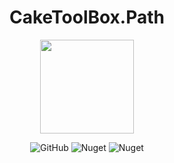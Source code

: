 <h1 align="center">CakeToolBox.Path</h1>
<p align="center">
  <img width="150px" src="https://res.cloudinary.com/evg-abramovitch/image/upload/v1584908793/CakeToolBox/cake-tool-box.png">
</p>

<p align="center">
  <img alt="GitHub" src="https://img.shields.io/github/license/evg4b/CakeToolBox">
  <img alt="Nuget" src="https://img.shields.io/nuget/dt/CakeToolBox.Path">
  <img alt="Nuget" src="https://img.shields.io/nuget/v/CakeToolBox.Path">
</p>
